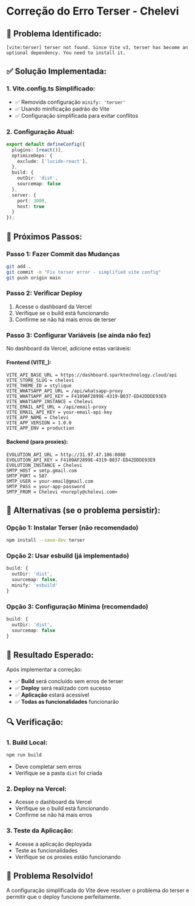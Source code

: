 # Correção do Erro Terser - Chelevi

## 🚨 **Problema Identificado:**

```
[vite:terser] terser not found. Since Vite v3, terser has become an optional dependency. You need to install it.
```

## ✅ **Solução Implementada:**

### **1. Vite.config.ts Simplificado:**
- ✅ Removida configuração `minify: 'terser'`
- ✅ Usando minificação padrão do Vite
- ✅ Configuração simplificada para evitar conflitos

### **2. Configuração Atual:**
```typescript
export default defineConfig({
  plugins: [react()],
  optimizeDeps: {
    exclude: ['lucide-react'],
  },
  build: {
    outDir: 'dist',
    sourcemap: false
  },
  server: {
    port: 3000,
    host: true
  }
});
```

## 🚀 **Próximos Passos:**

### **Passo 1: Fazer Commit das Mudanças**
```bash
git add .
git commit -m "Fix terser error - simplified vite config"
git push origin main
```

### **Passo 2: Verificar Deploy**
1. Acesse o dashboard da Vercel
2. Verifique se o build está funcionando
3. Confirme se não há mais erros de terser

### **Passo 3: Configurar Variáveis (se ainda não fez)**
No dashboard da Vercel, adicione estas variáveis:

#### **Frontend (VITE_):**
```
VITE_API_BASE_URL = https://dashboard.sparktechnology.cloud/api
VITE_STORE_SLUG = chelevi
VITE_THEME_ID = stylique
VITE_WHATSAPP_API_URL = /api/whatsapp-proxy
VITE_WHATSAPP_API_KEY = F4109AF2899E-4319-B037-ED42DDDE93E9
VITE_WHATSAPP_INSTANCE = Chelevi
VITE_EMAIL_API_URL = /api/email-proxy
VITE_EMAIL_API_KEY = your-email-api-key
VITE_APP_NAME = Chelevi
VITE_APP_VERSION = 1.0.0
VITE_APP_ENV = production
```

#### **Backend (para proxies):**
```
EVOLUTION_API_URL = http://31.97.47.106:8080
EVOLUTION_API_KEY = F4109AF2899E-4319-B037-ED42DDDE93E9
EVOLUTION_INSTANCE = Chelevi
SMTP_HOST = smtp.gmail.com
SMTP_PORT = 587
SMTP_USER = your-email@gmail.com
SMTP_PASS = your-app-password
SMTP_FROM = Chelevi <noreply@chelevi.com>
```

## 🔧 **Alternativas (se o problema persistir):**

### **Opção 1: Instalar Terser (não recomendado)**
```bash
npm install --save-dev terser
```

### **Opção 2: Usar esbuild (já implementado)**
```typescript
build: {
  outDir: 'dist',
  sourcemap: false,
  minify: 'esbuild'
}
```

### **Opção 3: Configuração Mínima (recomendado)**
```typescript
build: {
  outDir: 'dist',
  sourcemap: false
}
```

## 🎯 **Resultado Esperado:**

Após implementar a correção:
- ✅ **Build** será concluído sem erros de terser
- ✅ **Deploy** será realizado com sucesso
- ✅ **Aplicação** estará acessível
- ✅ **Todas as funcionalidades** funcionarão

## 🔍 **Verificação:**

### **1. Build Local:**
```bash
npm run build
```
- Deve completar sem erros
- Verifique se a pasta `dist` foi criada

### **2. Deploy na Vercel:**
- Acesse o dashboard da Vercel
- Verifique se o build está funcionando
- Confirme se não há mais erros

### **3. Teste da Aplicação:**
- Acesse a aplicação deployada
- Teste as funcionalidades
- Verifique se os proxies estão funcionando

## 🎉 **Problema Resolvido!**

A configuração simplificada do Vite deve resolver o problema do terser e permitir que o deploy funcione perfeitamente.

